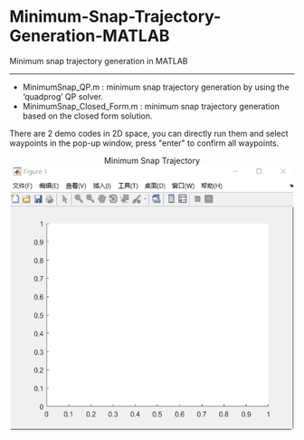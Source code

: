 # Minimum-Snap-Trajectory-Generation-MATLAB
 Minimum snap trajectory generation in MATLAB

---

+ MinimumSnap_QP.m : minimum snap trajectory generation by using the ‘quadprog’ QP solver.
+ MinimumSnap_Closed_Form.m : minimum snap trajectory generation based on the closed form solution.

There are 2 demo codes in 2D space, you can directly run them and select waypoints in the pop-up window, press "enter" to confirm all waypoints.


<div align=center> Minimum Snap Trajectory</div>
<div align=center>
	<img src="./results/MinimumSnap_QP1.gif" width = "500" height = "470" >
</div>